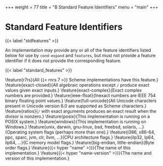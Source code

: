 +++
weight = 77
title = "B Standard Feature Identifiers"
menu = "main"
+++
# Standard Feature Identifiers
{{< label "stdfeatures" >}}

An implementation may provide any or all of the feature identifiers
listed below for use by ``cond-expand`` and ``features``,
but must not provide a feature identifier if it does not
provide the corresponding feature.

{{< label "standard_features" >}}

\feature{r7rs}{All {{< rnrs 7 >}} Scheme implementations have this feature.}
\feature{exact-closed}{All algebraic operations except ``/`` produce
  exact values given exact inputs.}
\feature{exact-complex}{Exact complex numbers are provided.}
\feature{ieee-float}{Inexact numbers are IEEE 754 binary floating point
  values.}
\feature{full-unicode}{All Unicode characters present in Unicode version 6.0 are supported as Scheme characters.}
\feature{ratios}{``/`` with exact arguments produces an exact result
  when the divisor is nonzero.}
\feature{posix}{This implementation is running on a POSIX
  system.}
\feature{windows}{This implementation is running on Windows.}
\feature{unix, darwin, gnu-linux, bsd, freebsd, solaris, ...}{Operating
  system flags (perhaps more than one).}
\feature{i386, x86-64, ppc, sparc, jvm, clr, llvm, ...}{CPU architecture flags.}
\feature{ilp32, lp64, ilp64, ...}{C memory model flags.}
\feature{big-endian, little-endian}{Byte order flags.}
\feature{{{< hyper "name" >}}}{The name of this implementation.}
\feature{{{< hyper "name-version" >}}}{The name and version of this
  implementation.}
